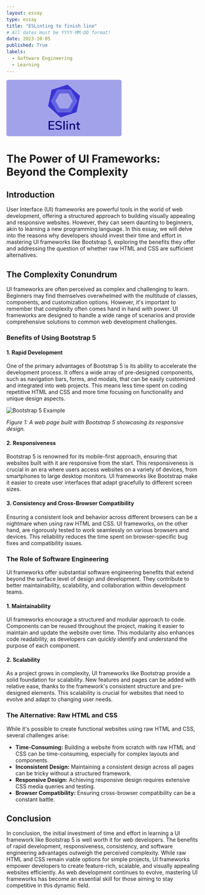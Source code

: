```yaml
---
layout: essay
type: essay
title: "ESLinting to finish line"
# All dates must be YYYY-MM-DD format!
date: 2023-10-05
published: True
labels:
  - Software Engineering
  - Learning
---
```


<img width="300px" class="rounded float-start pe-4" src="../img/igniting/eslint_3.png">

# The Power of UI Frameworks: Beyond the Complexity

## Introduction

User Interface (UI) frameworks are powerful tools in the world of web development, offering a structured approach to building visually appealing and responsive websites. However, they can seem daunting to beginners, akin to learning a new programming language. In this essay, we will delve into the reasons why developers should invest their time and effort in mastering UI frameworks like Bootstrap 5, exploring the benefits they offer and addressing the question of whether raw HTML and CSS are sufficient alternatives.

## The Complexity Conundrum

UI frameworks are often perceived as complex and challenging to learn. Beginners may find themselves overwhelmed with the multitude of classes, components, and customization options. However, it's important to remember that complexity often comes hand in hand with power. UI frameworks are designed to handle a wide range of scenarios and provide comprehensive solutions to common web development challenges.

### Benefits of Using Bootstrap 5

#### 1. Rapid Development

One of the primary advantages of Bootstrap 5 is its ability to accelerate the development process. It offers a wide array of pre-designed components, such as navigation bars, forms, and modals, that can be easily customized and integrated into web projects. This means less time spent on coding repetitive HTML and CSS and more time focusing on functionality and unique design aspects.

![Bootstrap 5 Example](https://example.com/bootstrap-example.png)

*Figure 1: A web page built with Bootstrap 5 showcasing its responsive design.*

#### 2. Responsiveness

Bootstrap 5 is renowned for its mobile-first approach, ensuring that websites built with it are responsive from the start. This responsiveness is crucial in an era where users access websites on a variety of devices, from smartphones to large desktop monitors. UI frameworks like Bootstrap make it easier to create user interfaces that adapt gracefully to different screen sizes.

#### 3. Consistency and Cross-Browser Compatibility

Ensuring a consistent look and behavior across different browsers can be a nightmare when using raw HTML and CSS. UI frameworks, on the other hand, are rigorously tested to work seamlessly on various browsers and devices. This reliability reduces the time spent on browser-specific bug fixes and compatibility issues.

### The Role of Software Engineering

UI frameworks offer substantial software engineering benefits that extend beyond the surface level of design and development. They contribute to better maintainability, scalability, and collaboration within development teams.

#### 1. Maintainability

UI frameworks encourage a structured and modular approach to code. Components can be reused throughout the project, making it easier to maintain and update the website over time. This modularity also enhances code readability, as developers can quickly identify and understand the purpose of each component.

#### 2. Scalability

As a project grows in complexity, UI frameworks like Bootstrap provide a solid foundation for scalability. New features and pages can be added with relative ease, thanks to the framework's consistent structure and pre-designed elements. This scalability is crucial for websites that need to evolve and adapt to changing user needs.

### The Alternative: Raw HTML and CSS

While it's possible to create functional websites using raw HTML and CSS, several challenges arise:

- **Time-Consuming:** Building a website from scratch with raw HTML and CSS can be time-consuming, especially for complex layouts and components.
- **Inconsistent Design:** Maintaining a consistent design across all pages can be tricky without a structured framework.
- **Responsive Design:** Achieving responsive design requires extensive CSS media queries and testing.
- **Browser Compatibility:** Ensuring cross-browser compatibility can be a constant battle.

## Conclusion

In conclusion, the initial investment of time and effort in learning a UI framework like Bootstrap 5 is well worth it for web developers. The benefits of rapid development, responsiveness, consistency, and software engineering advantages outweigh the perceived complexity. While raw HTML and CSS remain viable options for simple projects, UI frameworks empower developers to create feature-rich, scalable, and visually appealing websites efficiently. As web development continues to evolve, mastering UI frameworks has become an essential skill for those aiming to stay competitive in this dynamic field.
